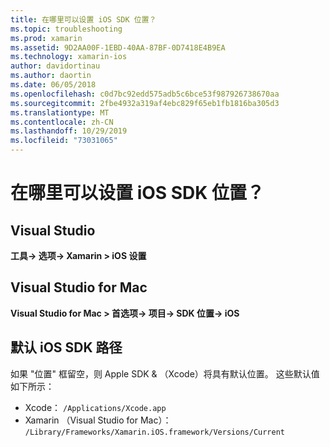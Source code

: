 ```yaml
---
title: 在哪里可以设置 iOS SDK 位置？
ms.topic: troubleshooting
ms.prod: xamarin
ms.assetid: 9D2AA00F-1EBD-40AA-87BF-0D7418E4B9EA
ms.technology: xamarin-ios
author: davidortinau
ms.author: daortin
ms.date: 06/05/2018
ms.openlocfilehash: c0d7bc92edd575adb5c6bce53f987926738670aa
ms.sourcegitcommit: 2fbe4932a319af4ebc829f65eb1fb1816ba305d3
ms.translationtype: MT
ms.contentlocale: zh-CN
ms.lasthandoff: 10/29/2019
ms.locfileid: "73031065"
---
```

# <a name="where-can-i-set-my-ios-sdk-locations"></a>在哪里可以设置 iOS SDK 位置？

## <a name="visual-studio"></a>Visual Studio

**工具-> 选项-> Xamarin > iOS 设置**

## <a name="visual-studio-for-mac"></a>Visual Studio for Mac

**Visual Studio for Mac > 首选项-> 项目-> SDK 位置-> iOS**

## <a name="default-ios-sdk-paths"></a>默认 iOS SDK 路径

如果 "位置" 框留空，则 Apple SDK & （Xcode）将具有默认位置。 这些默认值如下所示：

- Xcode： `/Applications/Xcode.app`
- Xamarin （Visual Studio for Mac）： `/Library/Frameworks/Xamarin.iOS.framework/Versions/Current`
